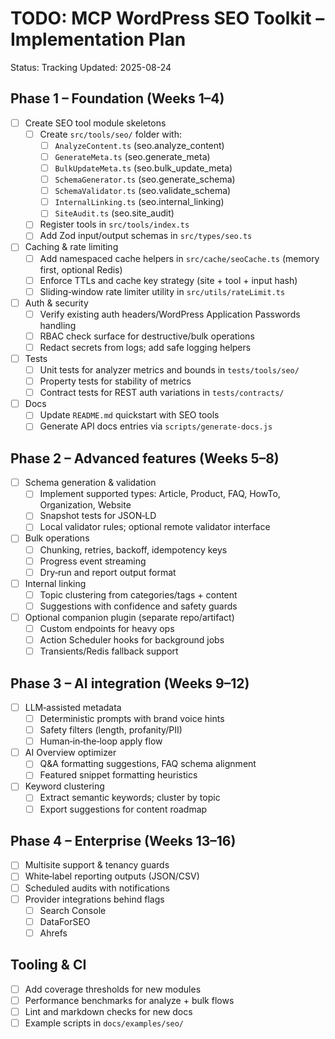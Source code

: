 # TODO: MCP WordPress SEO Toolkit – Implementation Plan

Status: Tracking Updated: 2025-08-24

## Phase 1 – Foundation (Weeks 1–4)

- [ ] Create SEO tool module skeletons
  - [ ] Create `src/tools/seo/` folder with:
    - [ ] `AnalyzeContent.ts` (seo.analyze_content)
    - [ ] `GenerateMeta.ts` (seo.generate_meta)
    - [ ] `BulkUpdateMeta.ts` (seo.bulk_update_meta)
    - [ ] `SchemaGenerator.ts` (seo.generate_schema)
    - [ ] `SchemaValidator.ts` (seo.validate_schema)
    - [ ] `InternalLinking.ts` (seo.internal_linking)
    - [ ] `SiteAudit.ts` (seo.site_audit)
  - [ ] Register tools in `src/tools/index.ts`
  - [ ] Add Zod input/output schemas in `src/types/seo.ts`

- [ ] Caching & rate limiting
  - [ ] Add namespaced cache helpers in `src/cache/seoCache.ts` (memory first, optional Redis)
  - [ ] Enforce TTLs and cache key strategy (site + tool + input hash)
  - [ ] Sliding‑window rate limiter utility in `src/utils/rateLimit.ts`

- [ ] Auth & security
  - [ ] Verify existing auth headers/WordPress Application Passwords handling
  - [ ] RBAC check surface for destructive/bulk operations
  - [ ] Redact secrets from logs; add safe logging helpers

- [ ] Tests
  - [ ] Unit tests for analyzer metrics and bounds in `tests/tools/seo/`
  - [ ] Property tests for stability of metrics
  - [ ] Contract tests for REST auth variations in `tests/contracts/`

- [ ] Docs
  - [ ] Update `README.md` quickstart with SEO tools
  - [ ] Generate API docs entries via `scripts/generate-docs.js`

## Phase 2 – Advanced features (Weeks 5–8)

- [ ] Schema generation & validation
  - [ ] Implement supported types: Article, Product, FAQ, HowTo, Organization, Website
  - [ ] Snapshot tests for JSON‑LD
  - [ ] Local validator rules; optional remote validator interface

- [ ] Bulk operations
  - [ ] Chunking, retries, backoff, idempotency keys
  - [ ] Progress event streaming
  - [ ] Dry‑run and report output format

- [ ] Internal linking
  - [ ] Topic clustering from categories/tags + content
  - [ ] Suggestions with confidence and safety guards

- [ ] Optional companion plugin (separate repo/artifact)
  - [ ] Custom endpoints for heavy ops
  - [ ] Action Scheduler hooks for background jobs
  - [ ] Transients/Redis fallback support

## Phase 3 – AI integration (Weeks 9–12)

- [ ] LLM‑assisted metadata
  - [ ] Deterministic prompts with brand voice hints
  - [ ] Safety filters (length, profanity/PII)
  - [ ] Human‑in‑the‑loop apply flow

- [ ] AI Overview optimizer
  - [ ] Q&A formatting suggestions, FAQ schema alignment
  - [ ] Featured snippet formatting heuristics

- [ ] Keyword clustering
  - [ ] Extract semantic keywords; cluster by topic
  - [ ] Export suggestions for content roadmap

## Phase 4 – Enterprise (Weeks 13–16)

- [ ] Multisite support & tenancy guards
- [ ] White‑label reporting outputs (JSON/CSV)
- [ ] Scheduled audits with notifications
- [ ] Provider integrations behind flags
  - [ ] Search Console
  - [ ] DataForSEO
  - [ ] Ahrefs

## Tooling & CI

- [ ] Add coverage thresholds for new modules
- [ ] Performance benchmarks for analyze + bulk flows
- [ ] Lint and markdown checks for new docs
- [ ] Example scripts in `docs/examples/seo/`
